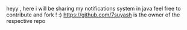 heyy , here i will be sharing my notifications system in java 
feel free to contribute and fork ! :)
https://github.com/7suyash is the owner of the respective repo
